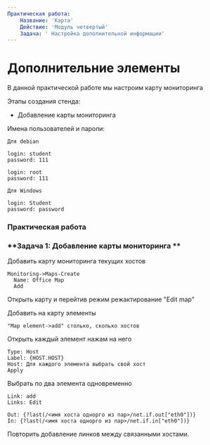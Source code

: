 ```yaml
---
Практическая работа:
    Название: 'Карта'
    Действие: 'Модуль четвертый'
    Задача: ' Настройка дополнительной информации'
---
```

# **Дополнительние элементы**

В данной практической работе мы настроим карту мониторинга

Этапы создания стенда:

- Добавление карты мониторинга


Имена пользователей и пароли:
```
Для debian

login: student 
password: 111

login: root 
password: 111
```
```
Для Windows

login: Student 
password: password
```
### **Практическая работа**

### **Задача 1: Добавление карты мониторинга **

Добавить карту мониторинга текущих хостов

```
Monitoring->Maps-Create
  Name: Office Map
  Add
```
Открыть карту и перейтив режим режактирование "Edit map"

Добавить на карту элементы 
```
"Map element->add" столько, сколько хостов
```
Открыть каждый элемент нажам на него 

```
Type: Host
Label: {HOST.HOST}
Host: Для каждого элемента выбрать свой хост
Apply
```
Выбрать по два элемента одновременно
```
Link: add
Links: Edit
```
```
Out: {?last(/<имя хоста однорго из пар>/net.if.out["eth0"])}
In: {?last(/<имя хоста однорго из пар>/net.if.in["eth0"])}
```
Повторить добавление линков между связанными хостами.
